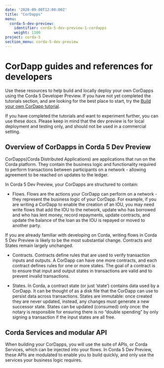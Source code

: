 ```yaml
---
date: '2020-09-08T12:00:00Z'
title: "CorDapps"
menu:
  corda-5-dev-preview:
    identifier: corda-5-dev-preview-1-cordapps
    weight: 1100
project: corda-5
section_menu: corda-5-dev-preview
---
```


# CorDapp guides and references for developers

Use these resources to help build and locally deploy your own CorDapps using the Corda 5 Developer Preview. If you have not yet completed the tutorials section, and are looking for the best place to start, try the [Build your own CorDapp tutorial](../tutorials/building-cordapp).

If you have completed the tutorials and want to experiment further, you can use these docs. Please keep in mind that the dev preview is for local deployment and testing only, and should not be used in a commercial setting.

## Overview of CorDapps in Corda 5 Dev Preview

CorDapps(Corda Distributed Applications) are applications that run on the Corda platform. They contain the business logic and functionality required to perform transactions between participants on a network - allowing agreement to be reached on updates to the ledger.

In Corda 5 Dev Preview, your CorDapps are structured to contain:

* Flows. Flows are the actions your CorDapp can perform on a network - they represent the business logic of your CorDapp. For example, if you are writing a CorDapp to enable the creation of an IOU, you may need write flows that add the IOU to the network, update who has borrowed and who has lent money, record repayments, update contracts, and update the balance of the loan as the IOU is repayed or moved to another party.

If you are already familiar with developing on Corda, writing flows in Corda 5 Dev Preview is likely to be the most substantial change. Contracts and States remain largely unchanged.

* Contracts. Contracts define rules that are used to verify transaction inputs and outputs. A CorDapp can have one more contracts, and each contract defines rules for one or more states. The goal of a contract is to ensure that input and output states in transactions are valid and to prevent invalid transactions.

* States. In Corda, a contract state (or just ‘state’) contains data used by a CorDapp. It can be thought of as a disk file that the CorDapp can use to persist data across transactions. States are immutable: once created they are never updated, instead, any changes must generate a new successor state. States can be updated (consumed) only once: the notary is responsible for ensuring there is no “double spending” by only signing a transaction if the input states are all free.

## Corda Services and modular API

When building your CorDapps, you will use the suite of APIs, or Corda Services, which can be injected into your flows. In Corda 5 Dev Preview, these APIs are modulated to enable you to build quickly, and only use the services your business logic requires. 
